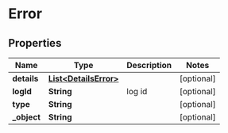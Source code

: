 

# Error

## Properties

Name | Type | Description | Notes
------------ | ------------- | ------------- | -------------
**details** | [**List&lt;DetailsError&gt;**](DetailsError.md) |  |  [optional]
**logId** | **String** | log id |  [optional]
**type** | **String** |  |  [optional]
**_object** | **String** |  |  [optional]




